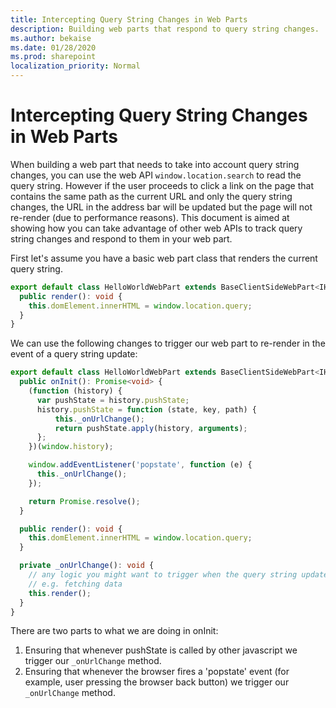 ```yaml
---
title: Intercepting Query String Changes in Web Parts
description: Building web parts that respond to query string changes.
ms.author: bekaise
ms.date: 01/28/2020
ms.prod: sharepoint
localization_priority: Normal
---
```


# Intercepting Query String Changes in Web Parts

When building a web part that needs to take into account query string changes, you can use the web API `window.location.search` to read the query string. However if the user proceeds to click a link on the page that contains the same path as the current URL and only the query string changes, the URL in the address bar will be updated but the page will not re-render (due to performance reasons). This document is aimed at showing how you can take advantage of other web APIs to track query string changes and respond to them in your web part.

First let's assume you have a basic web part class that renders the current query string.

```typescript
export default class HelloWorldWebPart extends BaseClientSideWebPart<IHelloWorldWebPartProps> {
  public render(): void {
    this.domElement.innerHTML = window.location.query;
  }
}
```

We can use the following changes to trigger our web part to re-render in the event of a query string update:

```typescript
export default class HelloWorldWebPart extends BaseClientSideWebPart<IHelloWorldWebPartProps> {
  public onInit(): Promise<void> {
    (function (history) {
      var pushState = history.pushState;
      history.pushState = function (state, key, path) {
          this._onUrlChange();
          return pushState.apply(history, arguments);
      };
    })(window.history);

    window.addEventListener('popstate', function (e) {
      this._onUrlChange();
    });

    return Promise.resolve();
  }

  public render(): void {
    this.domElement.innerHTML = window.location.query;
  }

  private _onUrlChange(): void {
    // any logic you might want to trigger when the query string updates
    // e.g. fetching data
    this.render();
  }
}
```

There are two parts to what we are doing in onInit:

1. Ensuring that whenever pushState is called by other javascript we trigger our `_onUrlChange` method.
1. Ensuring that whenever the browser fires a 'popstate' event (for example, user pressing the browser back button) we trigger our `_onUrlChange` method.